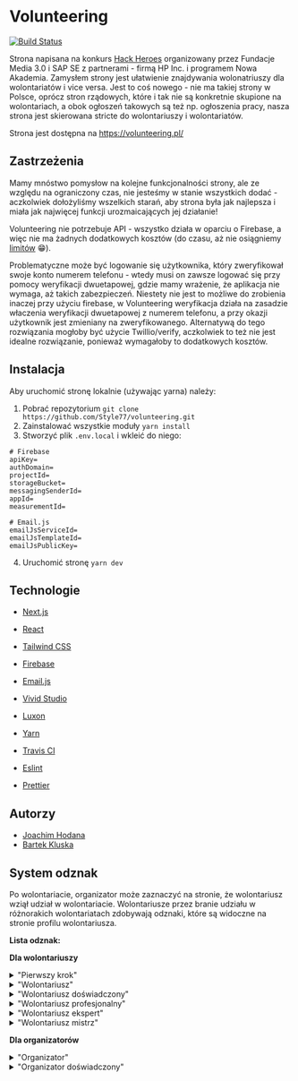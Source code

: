 # Volunteering

[![Build Status](https://travis-ci.org/style77/volunteering.svg?branch=main)](https://travis-ci.org/style77/volunteering)

<!-- <div style="display: flex; gap: 12px; height:48px; margin-bottom: 20px">
<a href="https://freetools.seobility.net/en/seocheck/volunteering.pl"><img src="https://freetools.seobility.net/widget/widget.png?url=volunteering.pl" alt="Seobility Score für volunteering.pl"></a>
</div> -->

Strona napisana na konkurs [Hack Heroes](https://hackheroes.pl/) organizowany przez Fundacje Media 3.0 i SAP SE z partnerami - firmą HP Inc. i programem Nowa Akademia.
Zamysłem strony jest ułatwienie znajdywania wolonatriuszy dla wolontariatów i vice versa. Jest to coś nowego - nie ma takiej strony w Polsce, oprócz stron rządowych, które i tak nie są konkretnie skupione na wolontariach, a obok ogłoszeń takowych są też np. ogłoszenia pracy, nasza strona jest skierowana stricte do wolontariuszy i wolontariatów.

Strona jest dostępna na https://volunteering.pl/

## Zastrzeżenia

Mamy mnóstwo pomysłow na kolejne funkcjonalności strony, ale ze względu na ograniczony czas, nie jesteśmy w stanie wszystkich dodać - aczkolwiek dołożyliśmy wszelkich starań, aby strona była jak najlepsza i miała jak najwięcej funkcji urozmaicających jej działanie!

Volunteering nie potrzebuje API - wszystko działa w oparciu o Firebase, a więc nie ma żadnych dodatkowych kosztów (do czasu, aż nie osiągniemy [limitów](https://cloud.google.com/firestore/quotas) 😁).

Problematyczne może być logowanie się użytkownika, który zweryfikował swoje konto numerem telefonu - wtedy musi on zawsze logować się przy pomocy weryfikacji dwuetapowej, gdzie mamy wrażenie, że aplikacja nie wymaga, aż takich zabezpieczeń.
Niestety nie jest to możliwe do zrobienia inaczej przy użyciu firebase, w Volunteering weryfikacja działa na zasadzie właczenia weryfikacji dwuetapowej z numerem telefonu, a przy okazji użytkownik jest zmieniany na zweryfikowanego.
Alternatywą do tego rozwiązania mogłoby być użycie Twillio/verify, aczkolwiek to też nie jest idealne rozwiązanie, ponieważ wymagałoby to dodatkowych kosztów.

## Instalacja

Aby uruchomić stronę lokalnie (używając yarna) należy:

1. Pobrać repozytorium `git clone https://github.com/Style77/volunteering.git`
2. Zainstalować wszystkie moduły `yarn install`
3. Stworzyć plik `.env.local` i wkleić do niego:

```env
# Firebase
apiKey=
authDomain=
projectId=
storageBucket=
messagingSenderId=
appId=
measurementId=

# Email.js
emailJsServiceId=
emailJsTemplateId=
emailJsPublicKey=
```

4. Uruchomić stronę `yarn dev`

## Technologie

- [Next.js](https://nextjs.org/)
- [React](https://reactjs.org/)
- [Tailwind CSS](https://tailwindcss.com/)
- [Firebase](https://firebase.google.com/)
- [Email.js](https://www.emailjs.com/)
- [Vivid Studio](https://vivid.lol/)
- [Luxon](https://moment.github.io/luxon/)

- [Yarn](https://yarnpkg.com/)
- [Travis CI](https://travis-ci.org/)
- [Eslint](https://eslint.org/)
- [Prettier](https://prettier.io/)

## Autorzy

- [Joachim Hodana](https://github.com/Style77)
- [Bartek Kluska](https://github.com/kluczi)

## System odznak

Po wolontariacie, organizator może zaznaczyć na stronie, że wolontariusz wziął udział w wolontariacie. Wolontariusze przez branie udziału w różnorakich wolontariatach zdobywają odznaki, które są widoczne na stronie profilu wolontariusza.

**Lista odznak:**

**Dla wolontariuszy**

<details>
<summary>"Pierwszy krok"</summary> 
- za pierwszy udział w wolontariacie (ID: 1001)
</details>
<details>
<summary>"Wolontariusz"</summary>
- za udział w 5 wolontariatach (ID: 1005)
</details>
<details>
<summary>"Wolontariusz doświadczony"</summary>
- za udział w 10 wolontariatach (ID: 1010)
</details>
<details>
<summary>"Wolontariusz profesjonalny"</summary>
- za udział w 20 wolontariatach (ID: 1020)
</details>
<details>
<summary>"Wolontariusz ekspert"</summary>
- za udział w 50 wolontariatach (ID: 1050)
</details>
<details>
<summary>"Wolontariusz mistrz"</summary>
- za udział w 100 wolontariatach (ID: 1110)
</details>

**Dla organizatorów**

<details>
<summary>"Organizator"</summary>
- za utworzenie pierwszego wolontariatu (ID: 2001)
</details>
<details>
<summary>"Organizator doświadczony"</summary>
- za utworzenie 5 wolontariatów (ID: 2005)
</details>
